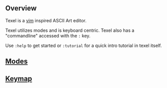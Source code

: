 ## Overview

Texel is a [vim](https://www.vim.org/) inspired ASCII Art editor.

Texel utilizes modes and is keyboard centric.
Texel also has a "commandline" accessed with the `:` key.

Use `:help` to get started or `:tutorial` for a quick intro tutorial in texel itself.

## [Modes](modes.md)

## [Keymap](keymap.md)
